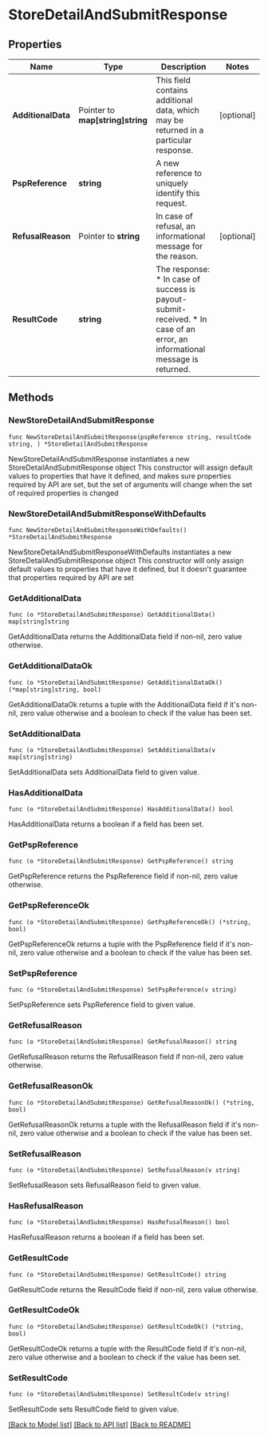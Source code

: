 # StoreDetailAndSubmitResponse

## Properties

Name | Type | Description | Notes
------------ | ------------- | ------------- | -------------
**AdditionalData** | Pointer to **map[string]string** | This field contains additional data, which may be returned in a particular response. | [optional] 
**PspReference** | **string** | A new reference to uniquely identify this request. | 
**RefusalReason** | Pointer to **string** | In case of refusal, an informational message for the reason. | [optional] 
**ResultCode** | **string** | The response:  * In case of success is payout-submit-received. * In case of an error, an informational message is returned. | 

## Methods

### NewStoreDetailAndSubmitResponse

`func NewStoreDetailAndSubmitResponse(pspReference string, resultCode string, ) *StoreDetailAndSubmitResponse`

NewStoreDetailAndSubmitResponse instantiates a new StoreDetailAndSubmitResponse object
This constructor will assign default values to properties that have it defined,
and makes sure properties required by API are set, but the set of arguments
will change when the set of required properties is changed

### NewStoreDetailAndSubmitResponseWithDefaults

`func NewStoreDetailAndSubmitResponseWithDefaults() *StoreDetailAndSubmitResponse`

NewStoreDetailAndSubmitResponseWithDefaults instantiates a new StoreDetailAndSubmitResponse object
This constructor will only assign default values to properties that have it defined,
but it doesn't guarantee that properties required by API are set

### GetAdditionalData

`func (o *StoreDetailAndSubmitResponse) GetAdditionalData() map[string]string`

GetAdditionalData returns the AdditionalData field if non-nil, zero value otherwise.

### GetAdditionalDataOk

`func (o *StoreDetailAndSubmitResponse) GetAdditionalDataOk() (*map[string]string, bool)`

GetAdditionalDataOk returns a tuple with the AdditionalData field if it's non-nil, zero value otherwise
and a boolean to check if the value has been set.

### SetAdditionalData

`func (o *StoreDetailAndSubmitResponse) SetAdditionalData(v map[string]string)`

SetAdditionalData sets AdditionalData field to given value.

### HasAdditionalData

`func (o *StoreDetailAndSubmitResponse) HasAdditionalData() bool`

HasAdditionalData returns a boolean if a field has been set.

### GetPspReference

`func (o *StoreDetailAndSubmitResponse) GetPspReference() string`

GetPspReference returns the PspReference field if non-nil, zero value otherwise.

### GetPspReferenceOk

`func (o *StoreDetailAndSubmitResponse) GetPspReferenceOk() (*string, bool)`

GetPspReferenceOk returns a tuple with the PspReference field if it's non-nil, zero value otherwise
and a boolean to check if the value has been set.

### SetPspReference

`func (o *StoreDetailAndSubmitResponse) SetPspReference(v string)`

SetPspReference sets PspReference field to given value.


### GetRefusalReason

`func (o *StoreDetailAndSubmitResponse) GetRefusalReason() string`

GetRefusalReason returns the RefusalReason field if non-nil, zero value otherwise.

### GetRefusalReasonOk

`func (o *StoreDetailAndSubmitResponse) GetRefusalReasonOk() (*string, bool)`

GetRefusalReasonOk returns a tuple with the RefusalReason field if it's non-nil, zero value otherwise
and a boolean to check if the value has been set.

### SetRefusalReason

`func (o *StoreDetailAndSubmitResponse) SetRefusalReason(v string)`

SetRefusalReason sets RefusalReason field to given value.

### HasRefusalReason

`func (o *StoreDetailAndSubmitResponse) HasRefusalReason() bool`

HasRefusalReason returns a boolean if a field has been set.

### GetResultCode

`func (o *StoreDetailAndSubmitResponse) GetResultCode() string`

GetResultCode returns the ResultCode field if non-nil, zero value otherwise.

### GetResultCodeOk

`func (o *StoreDetailAndSubmitResponse) GetResultCodeOk() (*string, bool)`

GetResultCodeOk returns a tuple with the ResultCode field if it's non-nil, zero value otherwise
and a boolean to check if the value has been set.

### SetResultCode

`func (o *StoreDetailAndSubmitResponse) SetResultCode(v string)`

SetResultCode sets ResultCode field to given value.



[[Back to Model list]](../README.md#documentation-for-models) [[Back to API list]](../README.md#documentation-for-api-endpoints) [[Back to README]](../README.md)


